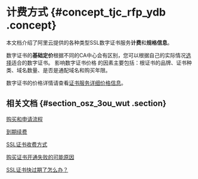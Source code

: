 # 计费方式 {#concept_tjc_rfp_ydb .concept}

本文档介绍了阿里云提供的各种类型SSL数字证书服务**计费**和**规格信息**。

数字证书的**基础定价**根据不同的CA中心会有区别，您可以根据自己的实际情况[选择](../../../../intl.zh-CN/用户指南/选择并购买证书.md#)适合的数字证书。 影响数字证书价格 的因素主要包括：根证书的品牌、证书种类、域名数量、是否是通配域名和购买年限。

数字证书的价格详情请查看[证书服务详细价格信息](https://common-buy-intl.aliyun.com/?commodityCode=cas_intl#/buy)。

## 相关文档 {#section_osz_3ou_wut .section}

[购买和申请流程](intl.zh-CN/产品定价/购买和申请流程.md#)

[到期续费](intl.zh-CN/产品定价/到期续费.md#)

[SSL证书收费方式](../../../../intl.zh-CN/常见问题/证书收费和开通问题/SSL证书收费方式.md#)

[购买证书开通失败的可能原因](../../../../intl.zh-CN/常见问题/证书收费和开通问题/购买证书开通失败的可能原因.md#)

[SSL证书快过期了怎么办？](../../../../intl.zh-CN/常见问题/证书有效期相关问题/SSL证书快过期了怎么办？.md#)


